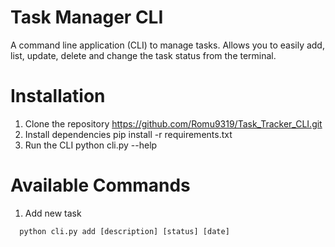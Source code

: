 # Task Manager CLI
A command line application (CLI) to manage tasks. Allows you to easily add, list, update, delete and change the task status from the terminal.

# Installation 
1. Clone the repository 
    https://github.com/Romu9319/Task_Tracker_CLI.git
2. Install dependencies
    pip install -r requirements.txt
3. Run the CLI
    python cli.py --help

# Available Commands
1. Add new task
```http
  python cli.py add [description] [status] [date]
```
    
